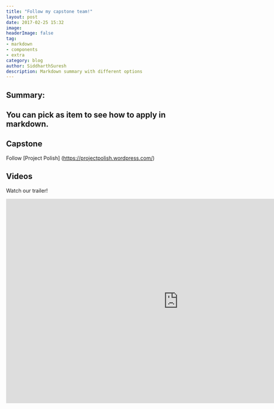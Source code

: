 ```yaml
---
title: "Follow my capstone team!"
layout: post
date: 2017-02-25 15:32
image:
headerImage: false
tag:
- markdown
- components
- extra
category: blog
author: SiddharthSuresh
description: Markdown summary with different options
---
```


## Summary:

You can pick as item to see how to apply in markdown.
---

## Capstone

Follow [Project Polish] (https://projectpolish.wordpress.com/)




## Videos

Watch our trailer!

<iframe width="940" height="559" src="https://www.youtube.com/embed/mj0g4Abpfo8" frameborder="0" allowfullscreen></iframe>
